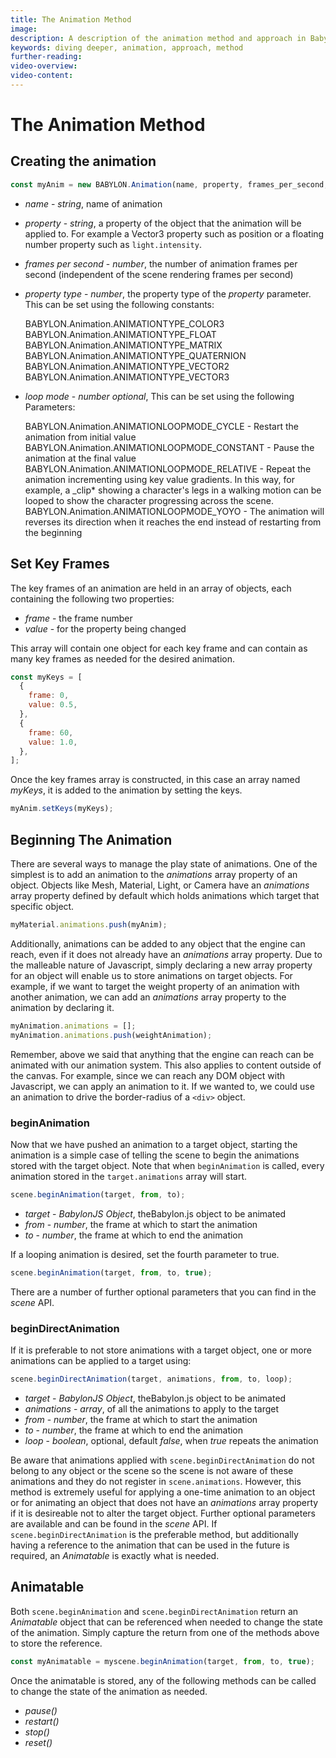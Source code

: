 ```yaml
---
title: The Animation Method
image:
description: A description of the animation method and approach in Babylon.js.
keywords: diving deeper, animation, approach, method
further-reading:
video-overview:
video-content:
---
```


# The Animation Method

## Creating the animation

```javascript
const myAnim = new BABYLON.Animation(name, property, frames_per_second, property_type, loop_mode);
```

- _name_ - _string_, name of animation

- _property_ - _string_, a property of the object that the animation will be applied to. For example a Vector3 property such as position or a floating number property such as `light.intensity`.

- _frames per second_ - _number_, the number of animation frames per second (independent of the scene rendering frames per second)

- _property type_ - _number_, the property type of the _property_ parameter. This can be set using the following constants:

  BABYLON.Animation.ANIMATIONTYPE_COLOR3  
  BABYLON.Animation.ANIMATIONTYPE_FLOAT  
  BABYLON.Animation.ANIMATIONTYPE_MATRIX  
  BABYLON.Animation.ANIMATIONTYPE_QUATERNION  
  BABYLON.Animation.ANIMATIONTYPE_VECTOR2  
  BABYLON.Animation.ANIMATIONTYPE_VECTOR3

- _loop mode_ - _number optional_, This can be set using the following Parameters:

  BABYLON.Animation.ANIMATIONLOOPMODE_CYCLE - Restart the animation from initial value  
  BABYLON.Animation.ANIMATIONLOOPMODE_CONSTANT - Pause the animation at the final value  
  BABYLON.Animation.ANIMATIONLOOPMODE_RELATIVE - Repeat the animation incrementing using key value gradients. In this way, for example, a \_clip\* showing a character's legs in a walking motion can be looped to show the character progressing across the scene.
  BABYLON.Animation.ANIMATIONLOOPMODE_YOYO - The animation will reverses its direction when it reaches the end instead of restarting from the beginning

## Set Key Frames

The key frames of an animation are held in an array of objects, each containing the following two properties:

- _frame_ - the frame number
- _value_ - for the property being changed

This array will contain one object for each key frame and can contain as many key frames as needed for the desired animation.

```javascript
const myKeys = [
  {
    frame: 0,
    value: 0.5,
  },
  {
    frame: 60,
    value: 1.0,
  },
];
```

Once the key frames array is constructed, in this case an array named _myKeys_, it is added to the animation by setting the keys.

```javascript
myAnim.setKeys(myKeys);
```

## Beginning The Animation

There are several ways to manage the play state of animations. One of the simplest is to add an animation to the _animations_ array property of an object. Objects like Mesh, Material, Light, or Camera have an _animations_ array property defined by default which holds animations which target that specific object.

```javascript
myMaterial.animations.push(myAnim);
```

Additionally, animations can be added to any object that the engine can reach, even if it does not already have an _animations_ array property. Due to the malleable nature of Javascript, simply declaring a new array property for an object will enable us to store animations on target objects. For example, if we want to target the weight property of an animation with another animation, we can add an _animations_ array property to the animation by declaring it.

```javascript
myAnimation.animations = [];
myAnimation.animations.push(weightAnimation);
```

Remember, above we said that anything that the engine can reach can be animated with our animation system. This also applies to content outside of the canvas. For example, since we can reach any DOM object with Javascript, we can apply an animation to it. If we wanted to, we could use an animation to drive the border-radius of a `<div>` object.

### beginAnimation

Now that we have pushed an animation to a target object, starting the animation is a simple case of telling the scene to begin the animations stored with the target object. Note that when `beginAnimation` is called, every animation stored in the `target.animations` array will start.

```javascript
scene.beginAnimation(target, from, to);
```

- _target_ - _BabylonJS Object_, theBabylon.js object to be animated
- _from_ - _number_, the frame at which to start the animation
- _to_ - _number_, the frame at which to end the animation

If a looping animation is desired, set the fourth parameter to true.

```javascript
scene.beginAnimation(target, from, to, true);
```

<Playground id="#7V0Y1I" title="Basic Sliding Box Animation" description="An example of basic animation by sliding a box." image="/img/playgroundsAndNMEs/divingDeeperAnimationDesign1.jpg"/>

There are a number of further optional parameters that you can find in the _scene_ API.

### beginDirectAnimation

If it is preferable to not store animations with a target object, one or more animations can be applied to a target using:

```javascript
scene.beginDirectAnimation(target, animations, from, to, loop);
```

- _target_ - _BabylonJS Object_, theBabylon.js object to be animated
- _animations_ - _array_, of all the animations to apply to the target
- _from_ - _number_, the frame at which to start the animation
- _to_ - _number_, the frame at which to end the animation
- _loop_ - _boolean_, optional, default _false_, when _true_ repeats the animation

Be aware that animations applied with `scene.beginDirectAnimation` do not belong to any object or the scene so the scene is not aware of these animations and they do not register in `scene.animations`. However, this method is extremely useful for applying a one-time animation to an object or for animating an object that does not have an _animations_ array property if it is desireable not to alter the target object. Further optional parameters are available and can be found in the _scene_ API. If `scene.beginDirectAnimation` is the preferable method, but additionally having a reference to the animation that can be used in the future is required, an _Animatable_ is exactly what is needed.

<Playground id="#7V0Y1I#1" title="Sliding Box Direct Animation" description="An example of sliding a box with direct animation." image="/img/playgroundsAndNMEs/divingDeeperAnimationDesign1.jpg" isMain={true} category="Animation"/>

## Animatable

Both `scene.beginAnimation` and `scene.beginDirectAnimation` return an _Animatable_ object that can be referenced when needed to change the state of the animation. Simply capture the return from one of the methods above to store the reference.

```javascript
const myAnimatable = myscene.beginAnimation(target, from, to, true);
```

Once the animatable is stored, any of the following methods can be called to change the state of the animation as needed.

- _pause()_
- _restart()_
- _stop()_
- _reset()_

<Playground id="#7V0Y1I#2" title="Box animation stop after 5 secs" description="An example of stopping an animation after specific amount of time." image="/img/playgroundsAndNMEs/divingDeeperAnimationDesign1.jpg" isMain={true} category="Animation"/>
